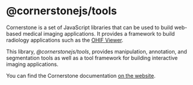 # @cornerstonejs/tools

Cornerstone is a set of JavaScript libraries that can be used to build web-based medical imaging applications. It provides a framework to build radiology applications such as the [OHIF Viewer](https://ohif.org/).

This library, _@cornerstonejs/tools_, provides manipulation, annotation, and segmentation tools as well as a tool framework for building interactive imaging applications.

You can find the Cornerstone documentation [on the website](https://cornerstonejs.org/).
